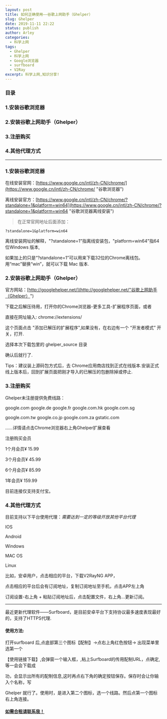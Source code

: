 ```yaml
---
layout: post
title: 如何正确使用——谷歌上网助手（Ghelper）
slug: Ghelper
date: 2019-11-11 22:22
status: publish
author: Arley
categories: 
  - 科学上网
tags: 
  - Ghelper
  - 科学上网
  - Google浏览器
  - surfboard
  - V2Ray
excerpt: 科学上网,知识分享!
---
```


### 目录

### 1.安装谷歌浏览器

### 2.安装谷歌上网助手（Ghelper）

### 3.注册购买

### 4.其他代理方式

------

### 1.安装谷歌浏览器

在线安装官网：[https://www.google.cn/intl/zh-CN/chrome/](https://www.google.cn/intl/zh-CN/chrome/ "谷歌浏览器")

离线安装官方：[https://www.google.cn/intl/zh-CN/chrome/?standalone=1&platform=win64](https://www.google.cn/intl/zh-CN/chrome/?standalone=1&platform=win64 "谷歌浏览器离线安装")
>在正常官网地址后面添加：

`?standalone=1&platform=win64`

离线安装网址的解释，"?standalone=1"指离线安装包，"platform=win64"指64位Windows 版本,

如果加上的只是“?standalone=1”可以用来下载32位的Chrome离线包。
用“mac”替换“win”，就可以下载 Mac 版本.

### 2.安装谷歌上网助手（Ghelper）

官方网站：[http://googlehelper.net/](http://googlehelper.net/"谷歌上网助手（Ghelper）")

下载之后解压待用，打开你的Chrome浏览器-更多工具-扩展程序页面，或者

直接在网址输入: chrome://extensions/

这个页面点击 "添加已解压的扩展程序",如果没有，在右边有一个 “开发者模式” 开关，打开.

选择本次下载包里的 ghelper_source 目录

确认后就行了.
    
Tips：建议装上源码包方式后，去 Chrome应用商店找到正式在线版本.安装正式线上版本后，回到扩展页面把刚才导入的已解压的包删除掉或停止.

### 3.注册购买

Ghelper未注册提供免费线路：

google.com google.de google.fr google.com.hk google.com.sg 

google.com.tw google.co.jp google.com.za gstatic.com 

......详情请点击Chrome浏览器右上角Ghelper扩展查看

注册购买会员

1个月会员¥ 15.99 

3个月会员¥ 45.99 

6个月会员¥ 85.99 

1年会员¥ 159.99

目前连接仅支持支付宝。

### 4.其他代理方式

目前支持以下平台使用代理：*需要达到一定的等级开放其他平台代理*

IOS

Android

Windows

MAC OS

Linux

比如，安卓用户，点击相应的平台，下载V2RayNG APP，

点击相应的平台后会有订阅地址，复制订阅地址至手机，点击APP左上角 

订阅设置-右上角 + 粘贴订阅地址后，点击配置文件，右上角...更新订阅。


------


最近更新代理软件——Surfboard，是目前安卓平台下支持协议最多速度表现最好的，支持了HTTPS代理.

#### 使用方法:
打开surfboard 后,点底部第三个图标【配制】->点右上角红色按钮-> 出现菜单里选第一个

【使用链接下载】,会弹窗一个输入框，,粘上Surfboard的传用配制URL，点确定,等一会会下载成

功，会显示出所有的配制信息,这时再点右下角的确定按钮保存。保存时会让你输入个名称，写

Ghelper 就行了。使用时，是进入第二个图标，选一个线路。然后点第一个图标右上角连接。

#### [如需合租请联系我！](https://arley.cn/about/)
